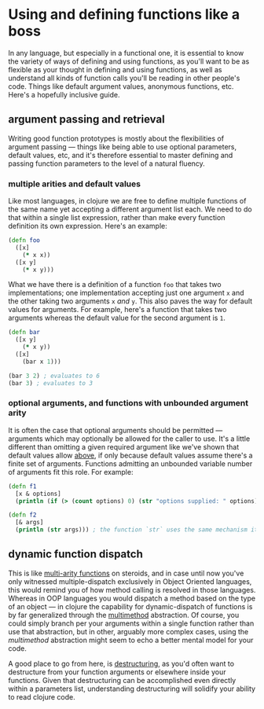 # Using and defining functions like a boss

In any language, but especially in a functional one, it is essential to know the variety of ways of defining and using functions, as you'll want to be as flexible as your thought in defining and using functions, as well as understand all kinds of function calls you'll be reading in other people's code. Things like default argument values, anonymous functions, etc. Here's a hopefully inclusive guide.

## argument passing and retrieval
Writing good function prototypes is mostly about the flexibilities of argument passing ― things like being able to use optional parameters, default values, etc, and it's therefore essential to master defining and passing function parameters to the level of a natural fluency.

### multiple arities and default values
Like most languages, in clojure we are free to define multiple functions of the same name yet accepting a different argument list each. We need to do that within a single list expression, rather than make every function definition its own expression. Here's an example:

```clojure
(defn foo
  ([x]
    (* x x))
  ([x y]
    (* x y)))
```

What we have there is a definition of a function `foo` that takes two implementations; one implementation accepting just one argument `x` and the other taking two arguments `x` _and_ `y`. This also paves the way for default values for arguments. For example, here's a function that takes two arguments whereas the default value for the second argument is `1`.

```clojure
(defn bar
  ([x y]
    (* x y))
  ([x]
    (bar x 1)))

(bar 3 2) ; evaluates to 6
(bar 3) ; evaluates to 3
```

### optional arguments, and functions with unbounded argument arity
It is often the case that optional arguments should be permitted ― arguments which may optionally be allowed for the caller to use. It's a little different than omitting a given required argument like we've shown that default values allow [above](#multiple-arities-and-default-values), if only because default values assume there's a finite set of arguments. Functions admitting an unbounded variable number of arguments fit this role. For example:

```clojure
(defn f1
  [x & options]
  (println (if (> (count options) 0) (str "options supplied: " options) "no options supplied")))

(defn f2
  [& args]
  (println (str args))) ; the function `str` uses the same mechanism itself
```

## dynamic function dispatch
This is like [multi-arity functions](#multiple-arities-and-default-values) on steroids, and in case until now you've only witnessed multiple-dispatch exclusively in Object Oriented languages, this would remind you of how method calling is resolved in those languages. Whereas in OOP languages you would dispatch a method based on the type of an object ― in clojure the capability for dynamic-dispatch of functions is by far generalized through the [multimethod](https://clojure.org/reference/multimethods) abstraction. Of course, you could simply branch per your arguments within a single function rather than use that abstraction, but in other, arguably more complex cases, using the _multimethod_ abstraction might seem to echo a better mental model for your code.

A good place to go from here, is [destructuring](assignment-by-destructuring.md), as you'd often want to destructure from your function arguments or elsewhere inside your functions. Given that destructuring can be accomplished even directly within a parameters list, understanding destructuring will solidify your ability to read clojure code.
